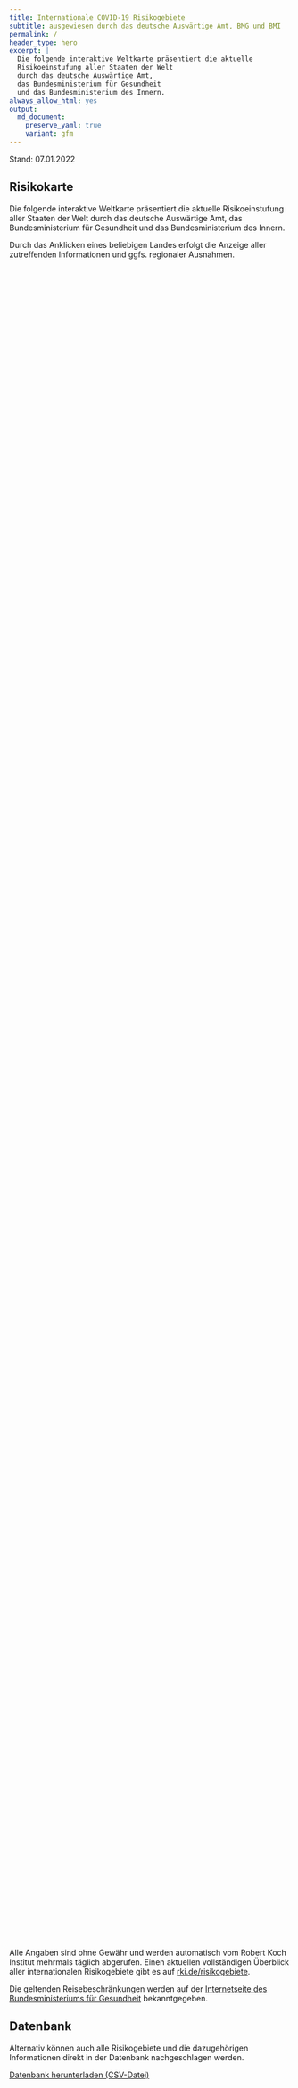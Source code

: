 ```yaml
---
title: Internationale COVID-19 Risikogebiete
subtitle: ausgewiesen durch das deutsche Auswärtige Amt, BMG und BMI
permalink: /
header_type: hero
excerpt: |
  Die folgende interaktive Weltkarte präsentiert die aktuelle
  Risikoeinstufung aller Staaten der Welt
  durch das deutsche Auswärtige Amt,
  das Bundesministerium für Gesundheit
  und das Bundesministerium des Innern.
always_allow_html: yes
output: 
  md_document:
    preserve_yaml: true
    variant: gfm
---
```


<!-- Modify _R/index_es.Rmd file instead -->

<p class="text-right font-weight-bold">

Stand: 07.01.2022

</p>

## Risikokarte

Die folgende interaktive Weltkarte präsentiert die aktuelle
Risikoeinstufung aller Staaten der Welt durch das deutsche Auswärtige
Amt, das Bundesministerium für Gesundheit und das Bundesministerium des
Innern.

<!--more-->

Durch das Anklicken eines beliebigen Landes erfolgt die Anzeige aller
zutreffenden Informationen und ggfs. regionaler Ausnahmen.

<div id="leaflet" class="leaflet html-widget" style="width:100%;height:75vh;">

</div>

<script src="https://corona-atlas.de/assets/data/locale_de.js"></script>

<script src="https://corona-atlas.de/assets/js/map.js"></script>

Alle Angaben sind ohne Gewähr und werden automatisch vom Robert Koch
Institut mehrmals täglich abgerufen. Einen aktuellen vollständigen
Überblick aller internationalen Risikogebiete gibt es auf
[rki.de/risikogebiete](https://rki.de/risikogebiete).

Die geltenden Reisebeschränkungen werden auf der [Internetseite des
Bundesministeriums für
Gesundheit](https://www.bundesgesundheitsministerium.de/coronavirus-infos-reisende)
bekanntgegeben.

## Datenbank

Alternativ können auch alle Risikogebiete und die dazugehörigen
Informationen direkt in der Datenbank nachgeschlagen werden.

<div id="reactable" class="reactable html-widget" style="width:auto;height:auto;"></div>
<script type="application/json" data-for="reactable">{"x":{"tag":{"name":"Reactable","attribs":{"data":{"Land/Region":["Afghanistan","Angola","Albanien","Andorra","Vereinigte Arabische Emirate","Argentinien","Armenien","Antigua und Barbuda","Australien","Österreich","Aserbaidschan","Burundi","Belgien","Benin","Burkina Faso","Bangladesch","Bulgarien","Bahrain","Bahamas","Bosnien und Herzegowina","Belarus","Belize","Bolivien","Brasilien","Barbados","Brunei Darussalam","Bhutan","Botsuana","Zentralafrikanische Republik","Kanada","Schweiz","Chile","China","Côte d'Ivoire","Kamerun","Kongo DR","Kongo","Kolumbien","Komoren","Cabo Verde","Costa Rica","Kuba","Zypern","Tschechische Republik","Deutschland","Dschibuti","Dominica","Dänemark","Dominikanische Republik","Algerien","Ecuador","Ägypten","Eritrea","Spanien","Estland","Äthiopien","Finnland","Fidschi","Frankreich","Mikronesien","Gabun","Vereinigtes Königreich","Georgien","Ghana","Guinea","Gambia","Guinea-Bissau","Äquatorialguinea","Griechenland","Grenada","Guatemala","Guyana","Hongkong","Honduras","Kroatien","Haiti","Ungarn","Indonesien","Indien","Irland","Iran","Irak","Island","Israel","Italien","Jamaika","Jordanien","Japan","Kasachstan","Kenia","Kirgisistan","Kambodscha","Kiribati","St. Kitts und Nevis","Südkorea","Kuwait","Laos","Libanon","Liberia","Libyen","St. Lucia","Liechtenstein","Sri Lanka","Lesotho","Litauen","Luxemburg","Lettland","Marokko","Monaco","Moldau","Madagaskar","Malediven","Mexiko","Marshallinseln","Nordmazedonien","Mali","Malta","Myanmar","Montenegro","Mongolei","Mosambik","Mauretanien","Mauritius","Malawi","Malaysia","Namibia","Niger","Nigeria","Nicaragua","Niue","Niederlande","Norwegen","Nepal","Nauru","Neuseeland","Oman","Pakistan","Panama","Peru","Philippinen","Palau","Papua-Neuguinea","Polen","Korea (Demokratische Volksrepublik)","Portugal","Paraguay","Katar","Rumänien","Russische Föderation","Ruanda","Saudi-Arabien","Sudan","Senegal","Singapur","Salomoninseln","Sierra Leone","El Salvador","San Marino","Somalia","Serbien","Südsudan","São Tomé und Príncipe","Surinam","Slowakei","Slowenien","Schweden","Eswatini","Seychellen","Syrische Arabische Republik","Tschad","Togo","Thailand","Tadschikistan","Turkmenistan","Timor Leste","Tonga","Trinidad und Tobago","Tunesien","Türkei","Tuvalu","Tansania","Uganda","Ukraine","Uruguay","Vereinigte Staaten","Usbekistan","Vatikanstadt","St. Vincent und die Grenadinen","Venezuela","Vietnam","Vanuatu","Samoa","Kosovo","Jemen","Südafrika","Sambia","Simbabwe"],"Risikoeinstufung":["Kein Risikogebiet","Hochrisikogebiet","Kein Risikogebiet","Hochrisikogebiet","Hochrisikogebiet","Hochrisikogebiet","Kein Risikogebiet","Kein Risikogebiet","Hochrisikogebiet","Kein Risikogebiet","Kein Risikogebiet","Hochrisikogebiet","Hochrisikogebiet","Kein Risikogebiet","Kein Risikogebiet","Kein Risikogebiet","Kein Risikogebiet","Hochrisikogebiet","Hochrisikogebiet","Kein Risikogebiet","Hochrisikogebiet","Hochrisikogebiet","Hochrisikogebiet","Kein Risikogebiet","Hochrisikogebiet","Kein Risikogebiet","Kein Risikogebiet","Hochrisikogebiet","Kein Risikogebiet","Hochrisikogebiet","Hochrisikogebiet","Kein Risikogebiet","Kein Risikogebiet","Hochrisikogebiet","Hochrisikogebiet","Kein Risikogebiet","Hochrisikogebiet","Kein Risikogebiet","Hochrisikogebiet","Hochrisikogebiet","Kein Risikogebiet","Kein Risikogebiet","Hochrisikogebiet","Hochrisikogebiet",null,"Kein Risikogebiet","Hochrisikogebiet","Hochrisikogebiet","Kein Risikogebiet","Kein Risikogebiet","Kein Risikogebiet","Hochrisikogebiet","Kein Risikogebiet","Hochrisikogebiet","Hochrisikogebiet","Hochrisikogebiet","Hochrisikogebiet","Hochrisikogebiet","Hochrisikogebiet","Kein Risikogebiet","Hochrisikogebiet","Hochrisikogebiet","Hochrisikogebiet","Hochrisikogebiet","Hochrisikogebiet","Kein Risikogebiet","Kein Risikogebiet","Kein Risikogebiet","Hochrisikogebiet","Hochrisikogebiet","Kein Risikogebiet","Kein Risikogebiet","Kein Risikogebiet","Kein Risikogebiet","Hochrisikogebiet","Hochrisikogebiet","Hochrisikogebiet","Kein Risikogebiet","Kein Risikogebiet","Hochrisikogebiet","Kein Risikogebiet","Kein Risikogebiet","Hochrisikogebiet","Hochrisikogebiet","Hochrisikogebiet","Hochrisikogebiet","Hochrisikogebiet","Kein Risikogebiet","Kein Risikogebiet","Hochrisikogebiet","Kein Risikogebiet","Kein Risikogebiet","Kein Risikogebiet","Kein Risikogebiet","Kein Risikogebiet","Hochrisikogebiet","Hochrisikogebiet","Hochrisikogebiet","Kein Risikogebiet","Hochrisikogebiet","Kein Risikogebiet","Hochrisikogebiet","Kein Risikogebiet","Hochrisikogebiet","Hochrisikogebiet","Hochrisikogebiet","Kein Risikogebiet","Kein Risikogebiet","Hochrisikogebiet","Kein Risikogebiet","Kein Risikogebiet","Kein Risikogebiet","Hochrisikogebiet","Kein Risikogebiet","Kein Risikogebiet","Hochrisikogebiet","Hochrisikogebiet","Kein Risikogebiet","Hochrisikogebiet","Kein Risikogebiet","Hochrisikogebiet","Hochrisikogebiet","Kein Risikogebiet","Hochrisikogebiet","Kein Risikogebiet","Hochrisikogebiet","Kein Risikogebiet","Hochrisikogebiet","Kein Risikogebiet","Kein Risikogebiet","Hochrisikogebiet","Hochrisikogebiet","Kein Risikogebiet","Kein Risikogebiet","Kein Risikogebiet","Kein Risikogebiet","Kein Risikogebiet","Hochrisikogebiet","Kein Risikogebiet","Kein Risikogebiet","Kein Risikogebiet","Hochrisikogebiet","Hochrisikogebiet","Hochrisikogebiet","Hochrisikogebiet","Kein Risikogebiet","Hochrisikogebiet","Kein Risikogebiet","Hochrisikogebiet","Hochrisikogebiet","Kein Risikogebiet","Hochrisikogebiet","Kein Risikogebiet","Kein Risikogebiet","Kein Risikogebiet","Hochrisikogebiet","Kein Risikogebiet","Hochrisikogebiet","Kein Risikogebiet","Kein Risikogebiet","Hochrisikogebiet","Kein Risikogebiet","Kein Risikogebiet","Hochrisikogebiet","Hochrisikogebiet","Hochrisikogebiet","Hochrisikogebiet","Hochrisikogebiet","Hochrisikogebiet","Kein Risikogebiet","Hochrisikogebiet","Kein Risikogebiet","Hochrisikogebiet","Hochrisikogebiet","Kein Risikogebiet","Kein Risikogebiet","Hochrisikogebiet","Kein Risikogebiet","Hochrisikogebiet","Kein Risikogebiet","Hochrisikogebiet","Hochrisikogebiet","Kein Risikogebiet","Hochrisikogebiet","Hochrisikogebiet","Kein Risikogebiet","Kein Risikogebiet","Kein Risikogebiet","Hochrisikogebiet","Hochrisikogebiet","Kein Risikogebiet","Kein Risikogebiet","Kein Risikogebiet","Hochrisikogebiet","Hochrisikogebiet","Hochrisikogebiet","Hochrisikogebiet"],"Details":[null,"Hochrisikogebiet seit 9. Januar 2022",null,"Hochrisikogebiet seit 19. Dezember 2021","Hochrisikogebiet seit 9. Januar 2022","Hochrisikogebiet seit 9. Januar 2022",null,null,"Hochrisikogebiet seit 9. Januar 2022",null,null,"Hochrisikogebiet seit 26. September 2021","Hochrisikogebiet seit 21. November 2021",null,null,null,null,"Hochrisikogebiet seit 9. Januar 2022","Hochrisikogebiet seit 9. Januar 2022",null,"Hochrisikogebiet seit 3. Oktober 2021","Hochrisikogebiet seit 9. Januar 2022","der Plurinationale Staat (Hochrisikogebiet seit 9. Januar 2022)",null,"Hochrisikogebiet seit 19. September 2021",null,null,"Hochrisikogebiet seit 4. Januar 2022",null,"Hochrisikogebiet seit 1. Januar 2022","Hochrisikogebiet seit 5. Dezember 2021",null,null,"Hochrisikogebiet seit 9. Januar 2022","Hochrisikogebiet seit 24. Oktober 2021",null,"Demokratische Republik (Hochrisikogebiet seit 9. Januar 2022)",null,"Hochrisikogebiet seit 9. Januar 2022","Hochrisikogebiet seit 9. Januar 2022",null,null,"Hochrisikogebiet seit 25. Dezember 2021","Hochrisikogebiet seit 14. November 2021",null,null,"Hochrisikogebiet seit 22. August 2021","inklusive der Färöer und Grönland (Hochrisikogebiet seit 19. Dezember 2021)",null,null,null,"Hochrisikogebiet seit 24. Januar 2021",null,"inkl. der Balearen und Kanarischen Inseln (Hochrisikogebiet seit 25. Dezember 2021)","Hochrisikogebiet seit 9. Januar 2022","Hochrisikogebiet seit 26. September 2021","Hochrisikogebiet seit 25. Dezember 2021","Hochrisikogebiet seit 9. Januar 2022","(Hochrisikogebiet seit 19. Dezember 2021) und die folgenden Übersee-Departements gelten als Hochrisikogebiete: -Französisch-Guayana (Hochrisikogebiet seit 9. Januar 2022); -Guadeloupe (Hochrisikogebiet seit 9. Januar 2022); -Martinique (Hochrisikogebiet seit 9. Januar 2022); -Mayotte (Hochrisikogebiet seit 9. Januar 2022); -Réunion (Hochrisikogebiet seit 19. Dezember 2021); -St. Martin (Hochrisikogebiet seit 9. Januar 2022); -St. Barthélemy (Hochrisikogebiet seit 9. Januar 2022)",null,"Hochrisikogebiet seit 9. Januar 2022","Großbritannien und Nordirland inkl. der Isle of Man sowie aller Kanalinseln und aller britischen Überseegebiete (Hochrisikogebiet seit 4. Januar 2022)","Hochrisikogebiet seit 25. Juli 2021","Hochrisikogebiet seit 9. Januar 2022","Hochrisikogebiet seit 9. Januar 2022",null,null,null,"Hochrisikogebiet seit 21. November 2021","Hochrisikogebiet seit 9. Januar 2022",null,null,null,null,"Hochrisikogebiet seit 24. Oktober 2021","Hochrisikogebiet seit 8. August 2021","Hochrisikogebiet seit 14. November 2021",null,null,"Hochrisikogebiet seit 21. November 2021",null,null,"Hochrisikogebiet seit 9. Januar 2022","Hochrisikogebiet seit 9. Januar 2022","Hochrisikogebiet seit 1. Januar 2022","Hochrisikogebiet seit 9. Januar 2022","Hochrisikogebiet seit 5. Dezember 2021",null,null,"Hochrisikogebiet seit 9. Januar 2022",null,null,null,null,null,"Hochrisikogebiet seit 9. Januar 2022","Hochrisikogebiet seit 14. November 2021","Hochrisikogebiet seit 19. Dezember 2021",null,"Hochrisikogebiet seit 18. Juli 2021",null,"Hochrisikogebiet seit 5. Dezember 2021",null,"Hochrisikogebiet seit 4. Januar 2022","Hochrisikogebiet seit 3. Oktober 2021","Hochrisikogebiet seit 9. Januar 2022",null,null,"Hochrisikogebiet seit 25. Dezember 2021",null,null,null,"Hochrisikogebiet seit 8. August 2021",null,null,"Hochrisikogebiet seit 9. Januar 2022","Hochrisikogebiet seit 1. Januar 2022",null,"Hochrisikogebiet seit 15. August 2021",null,"Hochrisikogebiet seit 4. Januar 2022","Hochrisikogebiet seit 9. Januar 2022",null,"Hochrisikogebiet seit 4. Januar 2022",null,"Hochrisikogebiet seit 4. Januar 2022",null,"Hochrisikogebiet seit 9. Januar 2022",null,null,"(Hochrisikogebiet seit 21. November 2021) und die folgenden überseeischen Teile des Königreichs der Niederlande gelten als Hochrisikogebiete: -Aruba (Hochrisikogebiet seit 9. Januar 2022); -Bonaire (Hochrisikogebiet seit 27. Juli 2021); -CuraçaoCuracao (Hochrisikogebiet seit 9. Januar 2022); -St. Eustatius (Hochrisikogebiet seit 27. Juli 2021); -Saba (Hochrisikogebiet seit 27. Juli 2021)","Hochrisikogebiet seit 19. Dezember 2021",null,null,null,null,null,"Hochrisikogebiet seit 9. Januar 2022",null,null,null,"Hochrisikogebiet seit 8. August 2021","Hochrisikogebiet seit 5. Dezember 2021","Hochrisikogebiet seit 8. August 2021","inkl. der Azoren und Madeira (Hochrisikogebiet seit 25. Dezember 2021)",null,"Hochrisikogebiet seit 9. Januar 2022",null,"Hochrisikogebiet seit 7. Juli 2021","Hochrisikogebiet seit 9. Januar 2022",null,"Hochrisikogebiet seit 31. Januar 2021",null,null,null,"Hochrisikogebiet seit 9. Januar 2022",null,"Hochrisikogebiet seit 1. Januar 2022",null,null,"Hochrisikogebiet seit 9. Januar 2022",null,null,"Hochrisikogebiet seit 31. Oktober 2021","Hochrisikogebiet seit 26. September 2021","Hochrisikogebiet seit 9. Januar 2022","Hochrisikogebiet seit 4. Januar 2022","Hochrisikogebiet seit 14. Februar 2021","Hochrisikogebiet seit 31. Januar 2021",null,"Hochrisikogebiet seit 9. Januar 2022",null,"Hochrisikogebiet seit 8. August 2021","Hochrisikogebiet seit 8. August 2021",null,null,"Hochrisikogebiet seit 8. August 2021",null,"Hochrisikogebiet seit 17. August 2021",null,"Hochrisikogebiet seit 14. März 2021","Hochrisikogebiet seit 9. Januar 2022",null,"Hochrisikogebiet seit 9. Januar 2022","von Amerika (Hochrisikogebiet seit 25. Dezember 2021)",null,null,null,"Bolivarische Republik (Hochrisikogebiet seit 19. September 2021)","Hochrisikogebiet seit 15. August 2021",null,null,null,"Hochrisikogebiet seit 10. Oktober 2021","Hochrisikogebiet seit 4. Januar 2022","Hochrisikogebiet seit 9. Januar 2022","Hochrisikogebiet seit 4. Januar 2022"]},"columns":[{"accessor":"Land/Region","name":"Land/Region","type":"character"},{"accessor":"Risikoeinstufung","name":"Risikoeinstufung","type":"character"},{"accessor":"Details","name":"Details","type":"character"}],"filterable":true,"searchable":true,"defaultPageSize":10,"showPageSizeOptions":true,"pageSizeOptions":[10,25,50,100],"paginationType":"jump","showPageInfo":true,"minRows":1,"striped":true,"dataKey":"c3b7d0d39efbe781d30dd0f67c596c71","key":"c3b7d0d39efbe781d30dd0f67c596c71"},"children":[]},"class":"reactR_markup"},"evals":[],"jsHooks":[]}</script>

<p class="text-center my-5">

<a href="assets/dist/db_countries_risk_de.csv" class="btn btn-primary">Datenbank
herunterladen (CSV-Datei)</a>

</p>
